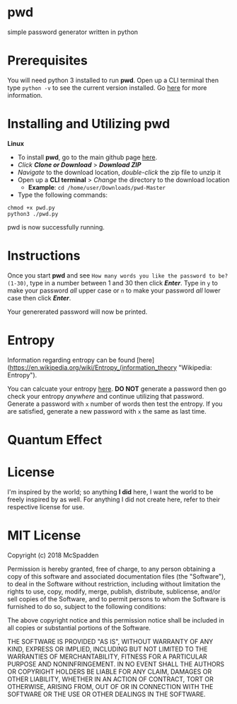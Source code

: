 # pwd
simple password generator written in python


# Prerequisites

You will need python 3 installed to run **pwd**. Open up a CLI terminal then type `python -v` to see the current version installed. Go [here](https://docs.python.org/3/using/index.html "Python 3 documentation") for more information.

# Installing and Utilizing pwd
**Linux**
 * To install **pwd**, go to the main github page [here](https://github.com/mcspadden/pwd "pwd"). 
 * _Click_ **_Clone or Download_** > **_Download ZIP_**
 * _Navigate_ to the download location, _double-click_ the zip file to unzip it
 * Open up a **CLI terminal** > _Change_ the directory to the download location
   * **Example**: `cd /home/user/Downloads/pwd-Master`
 * Type the following commands:
  ```
  chmod +x pwd.py  
  python3 ./pwd.py
  ```
pwd is now successfully running. 
 
# Instructions

Once you start **pwd** and see `How many words you like the password to be? (1-30)`, type in a number between 1 and 30 then click _**Enter**_.
Type in `y` to make your password _all_ upper case or `n` to make your password _all_ lower case then click _**Enter**_. 

Your genererated password will now be printed. 

# Entropy
Information regarding entropy can be found [here](https://en.wikipedia.org/wiki/Entropy_(information_theory "Wikipedia: Entropy").  

You can calcuate your entropy [here](http://www.shannonentropy.netmark.pl/ "Shannon Entropy Calculator"). **DO NOT** generate a
password then go check your entropy _anywhere_ and continue utilizing that password. Generate a password with `x` number of words then
test the entropy. If you are satisfied, generate a new password with `x` the same as last time. 

# Quantum Effect
# License

I'm inspired by the world; so anything **I did** here, I want the world to be freely inspired by as well. For anything I did not create here, refer to their respective license for use.

# MIT License

Copyright (c) 2018 McSpadden

Permission is hereby granted, free of charge, to any person obtaining a copy of this software and associated documentation files (the "Software"), to deal in the Software without restriction, including without limitation the rights to use, copy, modify, merge, publish, distribute, sublicense, and/or sell copies of the Software, and to permit persons to whom the Software is furnished to do so, subject to the following conditions:

The above copyright notice and this permission notice shall be included in all copies or substantial portions of the Software.

THE SOFTWARE IS PROVIDED "AS IS", WITHOUT WARRANTY OF ANY KIND, EXPRESS OR IMPLIED, INCLUDING BUT NOT LIMITED TO THE WARRANTIES OF MERCHANTABILITY, FITNESS FOR A PARTICULAR PURPOSE AND NONINFRINGEMENT. IN NO EVENT SHALL THE AUTHORS OR COPYRIGHT HOLDERS BE LIABLE FOR ANY CLAIM, DAMAGES OR OTHER LIABILITY, WHETHER IN AN ACTION OF CONTRACT, TORT OR OTHERWISE, ARISING FROM, OUT OF OR IN CONNECTION WITH THE SOFTWARE OR THE USE OR OTHER DEALINGS IN THE SOFTWARE.
